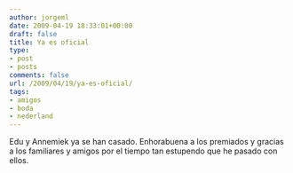 ```yaml
---
author: jorgeml
date: 2009-04-19 18:33:01+00:00
draft: false
title: Ya es oficial
type: 
- post
- posts
comments: false
url: /2009/04/19/ya-es-oficial/
tags:
- amigos
- boda
- nederland
---
```


Edu y Annemiek ya se han casado. Enhorabuena a los premiados y gracias a los familiares y amigos por el tiempo tan estupendo que he pasado con ellos.

